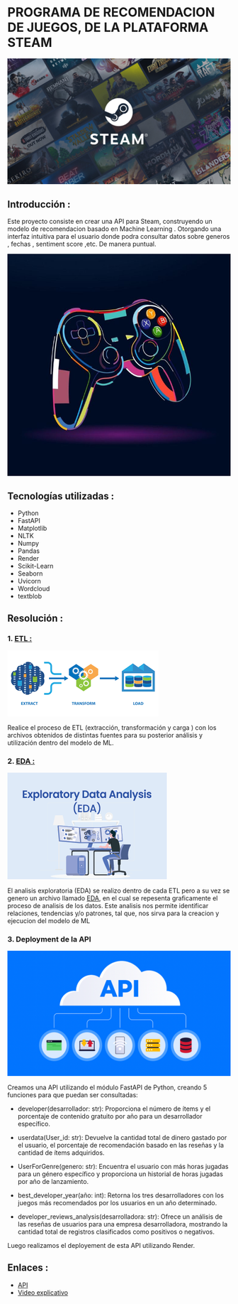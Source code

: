 # PROGRAMA DE RECOMENDACION DE JUEGOS, DE LA PLATAFORMA STEAM

![Steam](imagenes/steam.jpg)

## Introducción : 
Este proyecto consiste en crear una API para Steam, construyendo un modelo de recomendacion basado en Machine Learning . 
Otorgando una interfaz intuitiva para el usuario donde podra consultar datos sobre generos , fechas , sentiment score ,etc. De manera puntual.

<img src="imagenes/mando.jpg" alt="Mando" width="900" height="500">


## Tecnologías utilizadas :
- Python
- FastAPI
- Matplotlib
- NLTK
- Numpy
- Pandas
- Render
- Scikit-Learn
- Seaborn
- Uvicorn
- Wordcloud
- textblob

## Resolución :
### 1. [ETL :](ETL)

![ETL](imagenes/ETL.jpg)

Realice el proceso de ETL (extracción, transformación y carga ) con los archivos obtenidos de distintas fuentes para su posterior análisis y utilización dentro del modelo de ML.

### 2. [EDA :](EDA)

![EDA](imagenes/EDA.jpg)

El analisis exploratoria (EDA) se realizo dentro de cada ETL pero a su vez se genero un archivo llamado [EDA](EDA), en el cual se repesenta graficamente el proceso de analisis de los datos.
Este analisis nos permite identificar relaciones, tendencias y/o patrones, tal que, nos sirva para la creacion y ejecucion del modelo de ML

### 3. Deployment de la API

![API](imagenes/API.jpg)

Creamos una API utilizando el módulo FastAPI de Python, creando 5 funciones para que puedan ser consultadas:
- developer(desarrollador: str):
  Proporciona el número de ítems y el porcentaje de contenido gratuito por año para un desarrollador específico.

- userdata(User_id: str):
  Devuelve la cantidad total de dinero gastado por el usuario, el porcentaje de recomendación basado en las reseñas y la cantidad de ítems adquiridos.

- UserForGenre(genero: str):
  Encuentra el usuario con más horas jugadas para un género específico y proporciona un historial de horas jugadas por año de lanzamiento.

- best_developer_year(año: int):
  Retorna los tres desarrolladores con los juegos más recomendados por los usuarios en un año determinado.

- developer_reviews_analysis(desarrolladora: str):
  Ofrece un análisis de las reseñas de usuarios para una empresa desarrolladora, mostrando la cantidad total de registros clasificados como positivos o negativos.

Luego realizamos el deployement de esta API utilizando Render.

## Enlaces : 
- [API](https://recomendacion-de-juegos-b6zg.onrender.com/docs#/desarrollador/developer_developer_get)
- [Video explicativo]("https://youtu.be/aZKEAiAjtcs")
